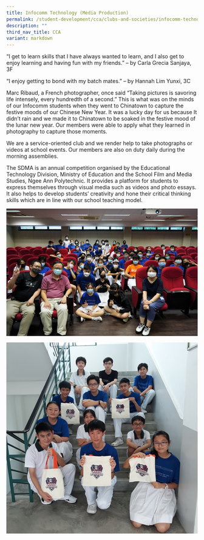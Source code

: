 ```yaml
---
title: Infocomm Technology (Media Production)
permalink: /student-development/cca/clubs-and-societies/infocomm-technology-media-production/
description: ""
third_nav_title: CCA
variant: markdown
---
```

“I get to learn skills that I have always wanted to learn, and I also get to enjoy learning and having fun with my friends.” – by Carla Grecia Sanjaya, 3F

“I enjoy getting to bond with my batch mates.” – by Hannah Lim Yunxi, 3C

Marc Ribaud, a French photographer, once said “Taking pictures is savoring life intensely, every hundredth of a second.” This is what was on the minds of our Infocomm students when they went to Chinatown to capture the festive moods of our Chinese New Year. It was a lucky day for us because It didn’t rain and we made it to Chinatown to be soaked in the festive mood of the lunar new year. Our members were able to apply what they learned in photography to capture those moments.

We are a service-oriented club and we render help to take photographs or videos at school events. Our members are also on duty daily during the morning assemblies.

The SDMA is an annual competition organised by the Educational Technology Division, Ministry of Education and the School Film and Media Studies, Ngee Ann Polytechnic. It provides a platform for students to express themselves through visual media such as videos and photo essays. It also helps to develop students’ creativity and hone their critical thinking skills which are in line with our school teaching model.

![](/images/Student%20Development/CCA/Infocomm/2022_Infocomm_02.jpg)

![](/images/Student%20Development/CCA/Infocomm/2022_Infocomm_01.jpg)